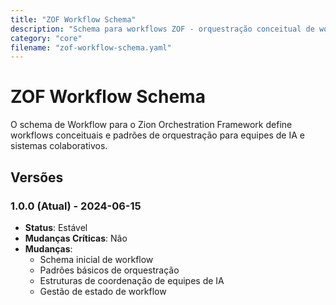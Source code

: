 ```yaml
---
title: "ZOF Workflow Schema"
description: "Schema para workflows ZOF - orquestração conceitual de workflows para equipes de IA"
category: "core"
filename: "zof-workflow-schema.yaml"
---
```


# ZOF Workflow Schema

O schema de Workflow para o Zion Orchestration Framework define workflows conceituais e padrões de orquestração para equipes de IA e sistemas colaborativos.

## Versões

### 1.0.0 (Atual) - 2024-06-15
- **Status**: Estável
- **Mudanças Críticas**: Não
- **Mudanças**:
  - Schema inicial de workflow
  - Padrões básicos de orquestração
  - Estruturas de coordenação de equipes de IA
  - Gestão de estado de workflow
